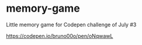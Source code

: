# memory-game
Little memory game for Codepen challenge of July #3

https://codepen.io/bruno00o/pen/oNqwawL
